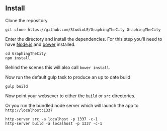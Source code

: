 ## Install

Clone the repository

```
git clone https://github.com/StudioLE/GraphingTheCity GraphingTheCity
```

Enter the directory and install the dependencies. For this step you'll need to have [Node.js](https://nodejs.org/) and [bower](http://bower.io/) installed.

```
cd GraphingTheCity
npm install
```

Behind the scenes this will also call `bower install`.

Now run the default gulp task to produce an up to date build

```
gulp build
```

Now point your websever to either the `build` or `src` directories.

Or you run the bundled node server which will launch the app to `http://localhost:1337`

```
http-server src -a localhost -p 1337 -c-1
http-server build -a localhost -p 1337 -c-1
```
